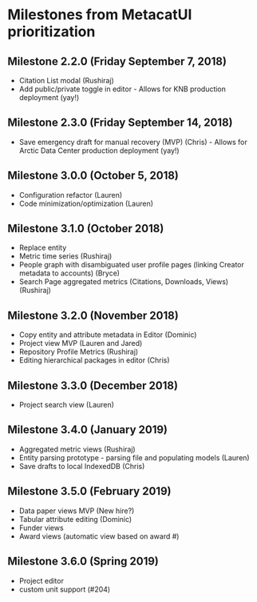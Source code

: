 # Milestones from MetacatUI prioritization

## Milestone 2.2.0 (Friday September 7, 2018)
- Citation List modal (Rushiraj)
- Add public/private toggle in editor - Allows for KNB production deployment (yay!)

## Milestone 2.3.0 (Friday September 14, 2018)
- Save emergency draft for manual recovery (MVP) (Chris) - Allows for Arctic Data Center production deployment (yay!)

## Milestone 3.0.0 (October 5, 2018)
- Configuration refactor (Lauren)
- Code minimization/optimization (Lauren)

## Milestone 3.1.0 (October 2018)
- Replace entity
- Metric time series (Rushiraj)
- People graph with disambiguated user profile pages (linking Creator metadata to accounts) (Bryce)
- Search Page aggregated metrics (Citations, Downloads, Views) (Rushiraj)

## Milestone 3.2.0 (November 2018)
- Copy entity and attribute metadata in Editor (Dominic)
- Project view MVP (Lauren and Jared)
- Repository Profile Metrics (Rushiraj)
- Editing hierarchical packages in editor (Chris)

## Milestone 3.3.0 (December 2018)
- Project search view (Lauren)

## Milestone 3.4.0 (January 2019)
- Aggregated metric views (Rushiraj)
- Entity parsing prototype - parsing file and populating models (Lauren)
- Save drafts to local IndexedDB (Chris)

## Milestone 3.5.0 (February 2019)
- Data paper views MVP (New hire?)
- Tabular attribute editing (Dominic)
- Funder views
- Award views (automatic view based on award #)

## Milestone 3.6.0 (Spring 2019)
- Project editor
- custom unit support (#204)
